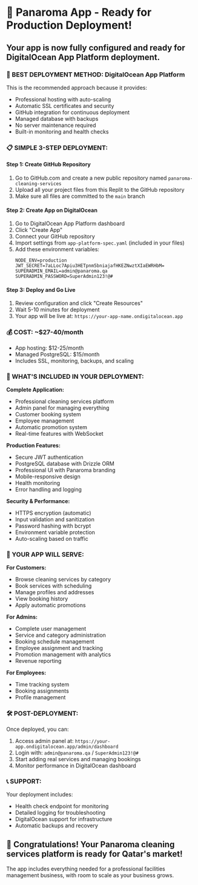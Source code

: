 # 🎉 Panaroma App - Ready for Production Deployment!

## Your app is now fully configured and ready for DigitalOcean App Platform deployment.

### 🚀 BEST DEPLOYMENT METHOD: DigitalOcean App Platform

This is the recommended approach because it provides:
- Professional hosting with auto-scaling
- Automatic SSL certificates and security
- GitHub integration for continuous deployment
- Managed database with backups
- No server maintenance required
- Built-in monitoring and health checks

### 📋 SIMPLE 3-STEP DEPLOYMENT:

#### Step 1: Create GitHub Repository
1. Go to GitHub.com and create a new public repository named `panaroma-cleaning-services`
2. Upload all your project files from this Replit to the GitHub repository
3. Make sure all files are committed to the `main` branch

#### Step 2: Create App on DigitalOcean
1. Go to DigitalOcean App Platform dashboard
2. Click "Create App" 
3. Connect your GitHub repository
4. Import settings from `app-platform-spec.yaml` (included in your files)
5. Add these environment variables:
   ```
   NODE_ENV=production
   JWT_SECRET=7aLLoc7Apiu3HETpnm5bniajafHKEZNwztXIaEWRHbM=
   SUPERADMIN_EMAIL=admin@panaroma.qa
   SUPERADMIN_PASSWORD=SuperAdmin123!@#
   ```

#### Step 3: Deploy and Go Live
1. Review configuration and click "Create Resources"
2. Wait 5-10 minutes for deployment
3. Your app will be live at: `https://your-app-name.ondigitalocean.app`

### 💰 COST: ~$27-40/month
- App hosting: $12-25/month
- Managed PostgreSQL: $15/month
- Includes SSL, monitoring, backups, and scaling

### 🔧 WHAT'S INCLUDED IN YOUR DEPLOYMENT:

**Complete Application:**
- Professional cleaning services platform
- Admin panel for managing everything
- Customer booking system
- Employee management
- Automatic promotion system
- Real-time features with WebSocket

**Production Features:**
- Secure JWT authentication
- PostgreSQL database with Drizzle ORM
- Professional UI with Panaroma branding
- Mobile-responsive design
- Health monitoring
- Error handling and logging

**Security & Performance:**
- HTTPS encryption (automatic)
- Input validation and sanitization
- Password hashing with bcrypt
- Environment variable protection
- Auto-scaling based on traffic

### 🎯 YOUR APP WILL SERVE:

**For Customers:**
- Browse cleaning services by category
- Book services with scheduling
- Manage profiles and addresses
- View booking history
- Apply automatic promotions

**For Admins:**
- Complete user management
- Service and category administration
- Booking schedule management
- Employee assignment and tracking
- Promotion management with analytics
- Revenue reporting

**For Employees:**
- Time tracking system
- Booking assignments
- Profile management

### 🛠️ POST-DEPLOYMENT:

Once deployed, you can:
1. Access admin panel at: `https://your-app.ondigitalocean.app/admin/dashboard`
2. Login with: `admin@panaroma.qa` / `SuperAdmin123!@#`
3. Start adding real services and managing bookings
4. Monitor performance in DigitalOcean dashboard

### 📞 SUPPORT:

Your deployment includes:
- Health check endpoint for monitoring
- Detailed logging for troubleshooting  
- DigitalOcean support for infrastructure
- Automatic backups and recovery

## 🎊 Congratulations! Your Panaroma cleaning services platform is ready for Qatar's market!

The app includes everything needed for a professional facilities management business, with room to scale as your business grows.